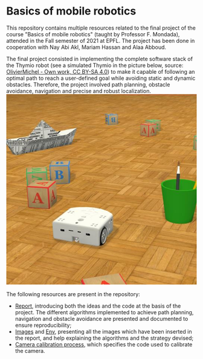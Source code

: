 # Basics of mobile robotics
This repository contains multiple resources related to the final project of the course "Basics of mobile robotics" (taught by Professor F. Mondada), attended in the Fall semester of 2021 at EPFL. The project has been done in cooperation with Nay Abi Akl, Mariam Hassan and Alaa Abboud.

The final project consisted in implementing the complete software stack of the Thymio robot (see a simulated Thymio in the picture below, source: [OlivierMichel - Own work, CC BY-SA 4.0](https://commons.wikimedia.org/w/index.php?curid=69693699)) to make it capable of following an optimal path to reach a user-defined goal while avoiding static and dynamic obstacles. Therefore, the project involved path planning, obstacle avoidance, navigation and precise and robust localization.
![simulated Thymio robot](/images/Thymio.jpg)

The following resources are present in the repository:
- [Report](/Report.ipynb), introducing both the ideas and the code at the basis of the project. The different algorithms implemented to achieve path planning, navigation and obstacle avoidance are presented and documented to ensure reproducibility;
- [Images](/images/) and [Env](/env/), presenting all the images which have been inserted in the report, and help explaining the algorithms and the strategy devised;
- [Camera calibration process](/Camera_Calibration_Process.ipynb), which specifies the code used to calibrate the camera.